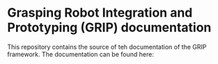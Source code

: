 # Grasping Robot Integration and Prototyping (GRIP) documentation

This repository contains the source of teh documentation of the GRIP framework. The documentation can be found here:
